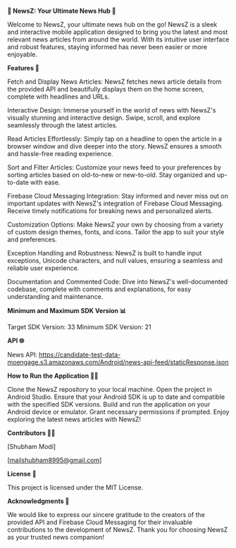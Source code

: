 
**📰 NewsZ: Your Ultimate News Hub 🚀**

Welcome to NewsZ, your ultimate news hub on the go! NewsZ is a sleek and interactive mobile application designed to bring you the latest and most relevant news articles from around the world. With its intuitive user interface and robust features, staying informed has never been easier or more enjoyable.

**Features 📱**

Fetch and Display News Articles: NewsZ fetches news article details from the provided API and beautifully displays them on the home screen, complete with headlines and URLs.

Interactive Design: Immerse yourself in the world of news with NewsZ's visually stunning and interactive design. Swipe, scroll, and explore seamlessly through the latest articles.

Read Articles Effortlessly: Simply tap on a headline to open the article in a browser window and dive deeper into the story. NewsZ ensures a smooth and hassle-free reading experience.

Sort and Filter Articles: Customize your news feed to your preferences by sorting articles based on old-to-new or new-to-old. Stay organized and up-to-date with ease.

Firebase Cloud Messaging Integration: Stay informed and never miss out on important updates with NewsZ's integration of Firebase Cloud Messaging. Receive timely notifications for breaking news and personalized alerts.

Customization Options: Make NewsZ your own by choosing from a variety of custom design themes, fonts, and icons. Tailor the app to suit your style and preferences.

Exception Handling and Robustness: NewsZ is built to handle input exceptions, Unicode characters, and null values, ensuring a seamless and reliable user experience.

Documentation and Commented Code: Dive into NewsZ's well-documented codebase, complete with comments and explanations, for easy understanding and maintenance.

**Minimum and Maximum SDK Version 📊**

Target SDK Version: 33
Minimum SDK Version: 21

**API 🌐**

News API: https://candidate-test-data-moengage.s3.amazonaws.com/Android/news-api-feed/staticResponse.json

**How to Run the Application 🏃‍♂️**

Clone the NewsZ repository to your local machine.
Open the project in Android Studio.
Ensure that your Android SDK is up to date and compatible with the specified SDK versions.
Build and run the application on your Android device or emulator.
Grant necessary permissions if prompted.
Enjoy exploring the latest news articles with NewsZ!

**Contributors 👨‍💻**

[Shubham Modi]

[mailshubham8995@gmail.com]

**License 📜**

This project is licensed under the MIT License.

**Acknowledgments 🙏**

We would like to express our sincere gratitude to the creators of the provided API and Firebase Cloud Messaging for their invaluable contributions to the development of NewsZ. Thank you for choosing NewsZ as your trusted news companion!
